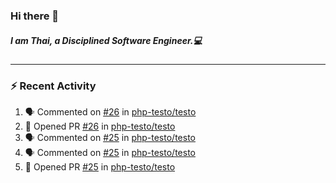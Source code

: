 ### Hi there 👋

##### I am Thai, a Disciplined Software Engineer.💻

---

### ⚡ Recent Activity
<!--START_SECTION:activity-->
1. 🗣 Commented on [#26](https://github.com/php-testo/testo/pull/26#issuecomment-3465881642) in [php-testo/testo](https://github.com/php-testo/testo)
2. 💪 Opened PR [#26](undefined) in [php-testo/testo](https://github.com/php-testo/testo)
3. 🗣 Commented on [#25](https://github.com/php-testo/testo/pull/25#issuecomment-3455538646) in [php-testo/testo](https://github.com/php-testo/testo)
4. 🗣 Commented on [#25](https://github.com/php-testo/testo/pull/25#issuecomment-3455232534) in [php-testo/testo](https://github.com/php-testo/testo)
5. 💪 Opened PR [#25](undefined) in [php-testo/testo](https://github.com/php-testo/testo)
<!--END_SECTION:activity-->
